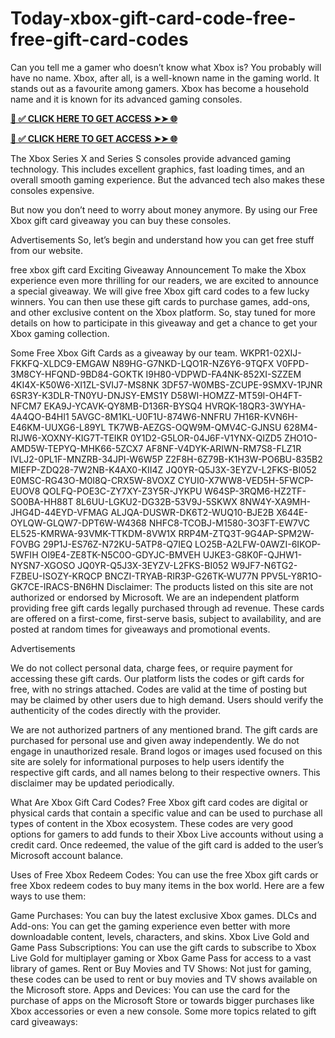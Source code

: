 # Today-xbox-gift-card-code-free-free-gift-card-codes
Can you tell me a gamer who doesn’t know what Xbox is? You probably will have no name. Xbox, after all, is a well-known name in the gaming world. It stands out as a favourite among gamers. Xbox has become a household name and it is known for its advanced gaming consoles.

**[📌 ✅ CLICK HERE TO GET ACCESS ➤➤ 🌐](https://t.co/KGQuXT8DUw)**

**[📌 ✅ CLICK HERE TO GET ACCESS ➤➤ 🌐](https://t.co/KGQuXT8DUw)**



The Xbox Series X and Series S consoles provide advanced gaming technology. This includes excellent graphics, fast loading times, and an overall smooth gaming experience. But the advanced tech also makes these consoles expensive.

But now you don’t need to worry about money anymore. By using our Free Xbox gift card giveaway you can buy these consoles.

Advertisements
So, let’s begin and understand how you can get free stuff from our website.

free xbox gift card
Exciting Giveaway Announcement
To make the Xbox experience even more thrilling for our readers, we are excited to announce a special giveaway. We will give free Xbox gift card codes to a few lucky winners. You can then use these gift cards to purchase games, add-ons, and other exclusive content on the Xbox platform. So, stay tuned for more details on how to participate in this giveaway and get a chance to get your Xbox gaming collection.

Some Free Xbox Gift Cards as a giveaway by our team.
WKPR1-02XIJ-FKKFQ-XLDC9-EMGAW
N89HG-G7NKD-LQO1R-NZ6Y6-9TQFX
V0FPD-3M8CY-HFQND-9BD84-GOKTK
I9H80-VDPWD-FA4NK-852XI-SZZEM
4KI4X-K50W6-XI1ZL-SVIJ7-MS8NK
3DF57-W0MBS-ZCUPE-9SMXV-1PJNR
6SR3Y-K3DLR-TN0YU-DNJSY-EMS1Y
D58WI-HOMZZ-MT59I-OH4FT-NFCM7
EKA9J-YCAVK-QY8MB-D136R-BYSQ4
HVRQK-18QR3-3WYHA-4A4QO-B4HI1
5AVGC-8M1KL-U0F1U-874W6-NNFRU
7H16R-KVN6H-E46KM-UUXG6-L89YL
TK7WB-AEZGS-OQW9M-QMV4C-GJNSU
628M4-RIJW6-XOXNY-KIG7T-TEIKR
0Y1D2-G5LOR-04J6F-V1YNX-QIZD5
ZHO1O-AMD5W-TEPYQ-MHK66-5ZCX7
AF8NF-V4DYK-ARIWN-RM7S8-FLZ1R
IVLJ2-0PL1F-MNZRB-34JPI-W6W5P
Z2F8H-6Z79B-K1H3W-PO6BU-835B2
MIEFP-ZDQ28-7W2NB-K4AX0-KII4Z
JQ0YR-Q5J3X-3EYZV-L2FKS-BI052
E0MSC-RG43O-M0I8Q-CRX5W-8VOXZ
CYUI0-X7WW8-VED5H-5FWCP-EUOV8
QOLFQ-POE3C-ZY7XY-Z3Y5R-JYKPU
W64SP-3RQM6-HZ2TF-SO0BA-HH88T
8L6UU-LGKU2-DG32B-53V9J-5SKWX
8NW4Y-XA9MH-JHG4D-44EYD-VFMAG
ALJQA-DUSWR-DK6T2-WUQ10-BJE2B
X644E-OYLQW-GLQW7-DPT6W-W4368
NHFC8-TCOBJ-M1580-3O3FT-EW7VC
EL525-KMRWA-93VMK-TTKDM-8VW1X
RRP4M-ZTQ3T-9G4AP-SPM2W-FOVBG
29P1J-ES76Z-N72KU-5ATP8-Q7IEQ
LO25B-A2LFW-0AWZI-6IKOP-5WFIH
OI9E4-ZE8TK-N5C0O-GDYJC-BMVEH
UJKE3-G8K0F-QJHW1-NYSN7-XGOSO
JQ0YR-Q5J3X-3EYZV-L2FKS-BI052
W9JF7-N6TG2-FZBEU-ISOZY-KRQCP
BNCZI-TRYAB-RIR3P-G26TK-WU77N
PPV5L-Y8R1O-GK7CE-IRACS-BN6HN
Disclaimer: The products listed on this site are not authorized or endorsed by Microsoft. We are an independent platform providing free gift cards legally purchased through ad revenue. These cards are offered on a first-come, first-serve basis, subject to availability, and are posted at random times for giveaways and promotional events.

Advertisements

We do not collect personal data, charge fees, or require payment for accessing these gift cards. Our platform lists the codes or gift cards for free, with no strings attached. Codes are valid at the time of posting but may be claimed by other users due to high demand. Users should verify the authenticity of the codes directly with the provider.

We are not authorized partners of any mentioned brand. The gift cards are purchased for personal use and given away independently. We do not engage in unauthorized resale. Brand logos or images used focused on this site are solely for informational purposes to help users identify the respective gift cards, and all names belong to their respective owners. This disclaimer may be updated periodically.

What Are Xbox Gift Card Codes?
Free Xbox gift card codes are digital or physical cards that contain a specific value and can be used to purchase all types of content in the Xbox ecosystem. These codes are very good options for gamers to add funds to their Xbox Live accounts without using a credit card. Once redeemed, the value of the gift card is added to the user’s Microsoft account balance.

Uses of Free Xbox Redeem Codes:
You can use the free Xbox gift cards or free Xbox redeem codes to buy many items in the box world. Here are a few ways to use them:

Game Purchases: You can buy the latest exclusive Xbox games.
DLCs and Add-ons: You can get the gaming experience even better with more downloadable content, levels, characters, and skins.
Xbox Live Gold and Game Pass Subscriptions: You can use the gift cards to subscribe to Xbox Live Gold for multiplayer gaming or Xbox Game Pass for access to a vast library of games.
Rent or Buy Movies and TV Shows: Not just for gaming, these codes can be used to rent or buy movies and TV shows available on the Microsoft store.
Apps and Devices: You can use the card for the purchase of apps on the Microsoft Store or towards bigger purchases like Xbox accessories or even a new console.
Some more topics related to gift card giveaways:
